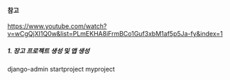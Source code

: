 #### 참고

https://www.youtube.com/watch?v=wCgQjXI1Q0w&list=PLmEKHA8iFrmBCo1Guf3xbM1af5p5Ja-fy&index=1

##### 1. 장고 프로젝트 생성 및 앱 생성

django-admin startproject myproject
